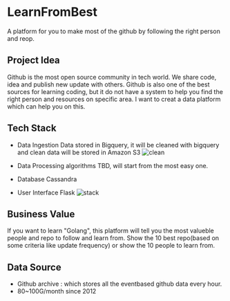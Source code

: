# LearnFromBest
A platform for you to make most of the github by following the right person and reop.

## Project Idea
Github is the most open source community in tech world. We share code, idea and publish new update with others.
Github is also one of the best sources for learning coding, but it do not have a system to help you find the right person and resources on specific area.
I want to creat a data platform which can help you on this.


## Tech Stack 
* Data Ingestion
Data stored in Bigquery, it will be cleaned with bigquery and clean data will be stored in Amazon S3
![clean](https://github.com/Catherinesdataanalytics/LearnFromBest/tree/master/pics/bigquery.png)

* Data Processing 
algorithms TBD, will start from the most easy one.

* Database
Cassandra

* User Interface 
Flask
![stack](https://github.com/Catherinesdataanalytics/LearnFromBest/tree/master/pics/flow.png)


## Business Value
If you want to learn "Golang", this platform will tell you the most valueble people and repo to follow and learn from.
Show the 10 best repo(based on some criteria like update frequency) or show the 10 people to learn from.

## Data Source
* Github archive : which stores all the eventbased github data every hour.
* 80~100G/month since 2012

## 
